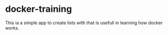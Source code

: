 # docker-training
This ia a simple app to create lists with that is usefull in learning how docker works.

